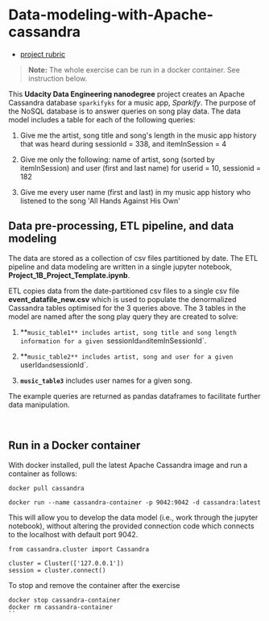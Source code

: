 # Data-modeling-with-Apache-cassandra


- [project rubric](https://review.udacity.com/#!/rubrics/2475/view)


> **Note:** The whole exercise can be run in a docker container. See instruction below.

This **Udacity Data Engineering nanodegree** project creates an Apache Cassandra database `sparkifyks` for a music app, *Sparkify*. The purpose of the NoSQL database is to answer queries on song play data. The data model includes a table for each of the following queries:

1. Give me the artist, song title and song's length in the music app history that was heard during  sessionId = 338, and itemInSession  = 4

2. Give me only the following: name of artist, song (sorted by itemInSession) and user (first and last name) for userid = 10, sessionid = 182
    
3. Give me every user name (first and last) in my music app history who listened to the song 'All Hands Against His Own'


## Data pre-processing, ETL pipeline, and data modeling

The data are stored as a collection of csv files partitioned by date. The ETL pipeline and data modeling are written in a single jupyter notebook, **Project_1B_Project_Template.ipynb**.

ETL copies data from the date-partitioned csv files to a single csv file **event_datafile_new.csv** which is used to populate the denormalized Cassandra tables optimised for the 3 queries above. The 3 tables in the model are named after the song play query they are created to solve:

1. **`music_table1** includes artist, song title and song length information for a given `sessionId` and `itemInSessionId`.

2. **`music_table2** includes artist, song and user for a given `userId` and `sessionId`.

3. **`music_table3`** includes user names for a given song.

The example queries are returned as pandas dataframes to facilitate further data manipulation.

<br>

## Run in a Docker container

With docker installed, pull the latest Apache Cassandra image and run a container as follows:

```{bash}
docker pull cassandra

docker run --name cassandra-container -p 9042:9042 -d cassandra:latest
```

This will allow you to develop the data model (i.e., work through the jupyter notebook), without altering the provided connection code which connects to the localhost with default port 9042.

```{python}
from cassandra.cluster import Cassandra

cluster = Cluster(['127.0.0.1'])
session = cluster.connect()
```

To stop and remove the container after the exercise

```{bash}
docker stop cassandra-container
docker rm cassandra-container
``
